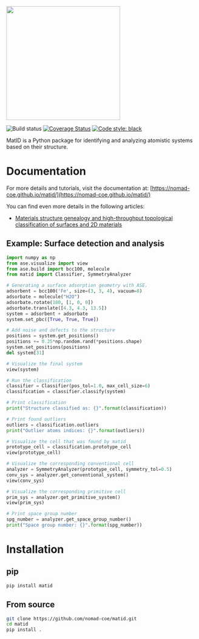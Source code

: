 <img src="https://raw.githubusercontent.com/nomad-coe/matid/develop/docs/static/img/logo.png" width="300">

![Build status](https://github.com/nomad-coe/matid/actions/workflows/test.yml/badge.svg)
[![Coverage Status](https://coveralls.io/repos/github/nomad-coe/matid/badge.svg?branch=main)](https://coveralls.io/github/nomad-coe/matid?branch=main)
[![Code style: black](https://img.shields.io/badge/code%20style-black-000000.svg)](https://github.com/psf/black)

MatID is a Python package for identifying and analyzing atomistic systems based
on their structure.

# Documentation
For more details and tutorials, visit the documentation at:
[https://nomad-coe.github.io/matid/](https://nomad-coe.github.io/matid/)

You can find even more details in the following articles:

- [Materials structure genealogy and high-throughput topological classification of surfaces and 2D materials](<https://doi.org/10.1038/s41524-018-0107-6>)

## Example: Surface detection and analysis

```python
import numpy as np
from ase.visualize import view
from ase.build import bcc100, molecule
from matid import Classifier, SymmetryAnalyzer

# Generating a surface adsorption geometry with ASE.
adsorbent = bcc100('Fe', size=(3, 3, 4), vacuum=8)
adsorbate = molecule("H2O")
adsorbate.rotate(180, [1, 0, 0])
adsorbate.translate([4.3, 4.3, 13.5])
system = adsorbent + adsorbate
system.set_pbc([True, True, True])

# Add noise and defects to the structure
positions = system.get_positions()
positions += 0.25*np.random.rand(*positions.shape)
system.set_positions(positions)
del system[31]

# Visualize the final system
view(system)

# Run the classification
classifier = Classifier(pos_tol=1.0, max_cell_size=6)
classification = classifier.classify(system)

# Print classification
print("Structure classified as: {}".format(classification))

# Print found outliers
outliers = classification.outliers
print("Outlier atoms indices: {}".format(outliers))

# Visualize the cell that was found by matid
prototype_cell = classification.prototype_cell
view(prototype_cell)

# Visualize the corresponding conventional cell
analyzer = SymmetryAnalyzer(prototype_cell, symmetry_tol=0.5)
conv_sys = analyzer.get_conventional_system()
view(conv_sys)

# Visualize the corresponding primitive cell
prim_sys = analyzer.get_primitive_system()
view(prim_sys)

# Print space group number
spg_number = analyzer.get_space_group_number()
print("Space group number: {}".format(spg_number))
```

# Installation

## pip
```sh
pip install matid
```

## From source
```sh
git clone https://github.com/nomad-coe/matid.git
cd matid
pip install .
```

